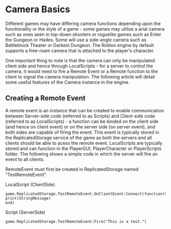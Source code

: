 <h1> Camera Basics</h1>
Different games may have differing camera functions depending upon the functionality or the style of a game - some games may utilise a arial camera such as ones seen in top-down shooters or roguelite games such as Enter the Gungeon or Hades. Some will use a side-angle camera such as Battleblock Theater or Darkest Dungeon. The Roblox engine by default supports a free-roam camera that is attached to the player's character.

One important thing to note is that the camera can only be manipulated client side and hence through LocalScripts - for a server to control the camera, it would need to fire a Remote Event or a Remote function to the client to signal the camera manipulation. The following article will detail some useful features of the Camera instance in the engine.

<h2> Creating a Remote Event</h2>
<p>
A remote event is an instance that can be created to enable communication between Server-side code (referred to as Scripts) and Client-side code (referred to as LocalScripts) - a function can be binded on the client side (and hence on client event) or on the server side (on server event), and both sides are capable of firing the event. This event is typically stored in the ReplicatedStorage service of the game as both the servers and all clients should be able to acess the remote event. LocalScripts are typically stored and can function in the PlayerGUI, PlayerCharacter or PlayerScripts folder. The following shows a simple code in which the server will fire an event to all clients.
</p>

<p>
RemoteEvent must first be created in ReplicatedStorage named "TestRemoteEvent".
</p>

LocalScript (ClientSide)
```
game.ReplicatedStorage.TestRemoteEvent.OnClientEvent:Connect(function(StringMessage)
print(StringMessage)
end)
```

Script (ServerSide)
```
game.ReplicatedStorage.TestRemoteEvent:Fire("This is a test.")
```

